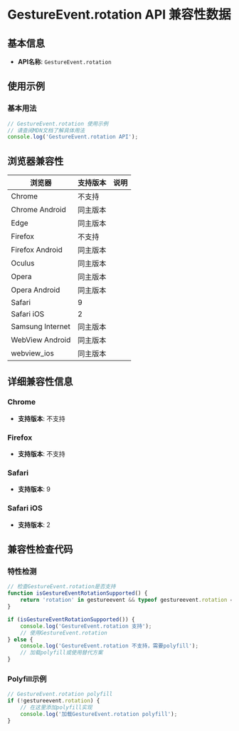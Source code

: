 # GestureEvent.rotation API 兼容性数据

## 基本信息

- **API名称**: `GestureEvent.rotation`

## 使用示例

### 基本用法

```javascript
// GestureEvent.rotation 使用示例
// 请查阅MDN文档了解具体用法
console.log('GestureEvent.rotation API');
```

## 浏览器兼容性

| 浏览器 | 支持版本 | 说明 |
|--------|----------|------|
| Chrome | 不支持 |  |
| Chrome Android | 同主版本 |  |
| Edge | 同主版本 |  |
| Firefox | 不支持 |  |
| Firefox Android | 同主版本 |  |
| Oculus | 同主版本 |  |
| Opera | 同主版本 |  |
| Opera Android | 同主版本 |  |
| Safari | 9 |  |
| Safari iOS | 2 |  |
| Samsung Internet | 同主版本 |  |
| WebView Android | 同主版本 |  |
| webview_ios | 同主版本 |  |

## 详细兼容性信息

### Chrome

- **支持版本**: 不支持

### Firefox

- **支持版本**: 不支持

### Safari

- **支持版本**: 9

### Safari iOS

- **支持版本**: 2

## 兼容性检查代码

### 特性检测

```javascript
// 检查GestureEvent.rotation是否支持
function isGestureEventRotationSupported() {
    return 'rotation' in gestureevent && typeof gestureevent.rotation === 'function';
}

if (isGestureEventRotationSupported()) {
    console.log('GestureEvent.rotation 支持');
    // 使用GestureEvent.rotation
} else {
    console.log('GestureEvent.rotation 不支持，需要polyfill');
    // 加载polyfill或使用替代方案
}
```

### Polyfill示例

```javascript
// GestureEvent.rotation polyfill
if (!gestureevent.rotation) {
    // 在这里添加polyfill实现
    console.log('加载GestureEvent.rotation polyfill');
}
```

